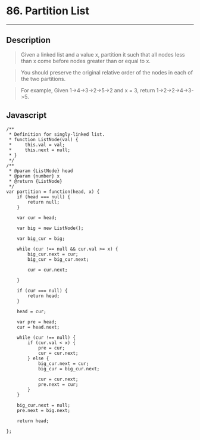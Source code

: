 # 86. Partition List

---

## Description

> Given a linked list and a value x, partition it such that all nodes less than x come before nodes greater than or equal to x.

> You should preserve the original relative order of the nodes in each of the two partitions.

> For example,
> Given 1->4->3->2->5->2 and x = 3,
> return 1->2->2->4->3->5.

## Javascript

```
/**
 * Definition for singly-linked list.
 * function ListNode(val) {
 *     this.val = val;
 *     this.next = null;
 * }
 */
/**
 * @param {ListNode} head
 * @param {number} x
 * @return {ListNode}
 */
var partition = function(head, x) {
    if (head === null) {
        return null;
    }

    var cur = head;

    var big = new ListNode();

    var big_cur = big;

    while (cur !== null && cur.val >= x) {
        big_cur.next = cur;
        big_cur = big_cur.next;

        cur = cur.next;

    }

    if (cur === null) {
        return head;
    }

    head = cur;

    var pre = head;
    cur = head.next;

    while (cur !== null) {
        if (cur.val < x) {
            pre = cur;
            cur = cur.next;
        } else {
            big_cur.next = cur;
            big_cur = big_cur.next;

            cur = cur.next;
            pre.next = cur;
        }
    }
    
    big_cur.next = null;
    pre.next = big.next;

    return head;

};
```
